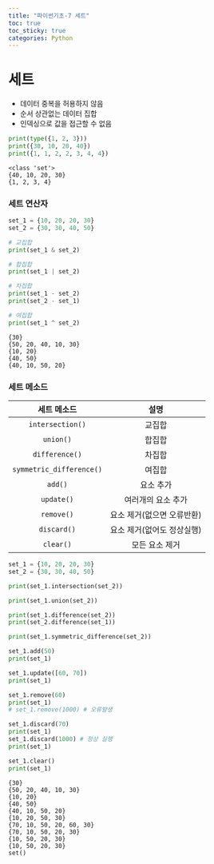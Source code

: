 ```yaml
---
title: "파이썬기초-7 세트"
toc: true
toc_sticky: true
categories: Python
---
```


# 세트
* 데이터 중복을 허용하지 않음
* 순서 상관없는 데이터 집합
* 인덱싱으로 값을 접근할 수 없음


```python
print(type({1, 2, 3}))
print({30, 10, 20, 40})
print({1, 1, 2, 2, 3, 4, 4})
```

    <class 'set'>
    {40, 10, 20, 30}
    {1, 2, 3, 4}
    

### 세트 연산자


```python
set_1 = {10, 20, 20, 30}
set_2 = {30, 30, 40, 50}

# 교집합
print(set_1 & set_2)

# 합집합
print(set_1 | set_2)

# 차집합
print(set_1 - set_2)
print(set_2 - set_1)

# 여집합
print(set_1 ^ set_2)
```

    {30}
    {50, 20, 40, 10, 30}
    {10, 20}
    {40, 50}
    {40, 10, 50, 20}
    

### 세트 메소드
|세트 메소드|설명|
|:---:|:---:|
|`intersection()`|교집합|
|`union()`|합집합|
|`difference()`|차집합|
|`symmetric_difference()`|여집합|
|`add()`|요소 추가|
|`update()`|여러개의 요소 추가|
|`remove()`|요소 제거(없으면 오류반환)|
|`discard()`|요소 제거(없어도 정상실행)|
|`clear()`|모든 요소 제거|


```python
set_1 = {10, 20, 20, 30}
set_2 = {30, 30, 40, 50}

print(set_1.intersection(set_2))

print(set_1.union(set_2))

print(set_1.difference(set_2))
print(set_2.difference(set_1))

print(set_1.symmetric_difference(set_2))

set_1.add(50)
print(set_1)

set_1.update([60, 70])
print(set_1)

set_1.remove(60)
print(set_1)
# set_1.remove(1000) # 오류발생

set_1.discard(70)
print(set_1)
set_1.discard(1000) # 정상 실행
print(set_1)

set_1.clear()
print(set_1)
```

    {30}
    {50, 20, 40, 10, 30}
    {10, 20}
    {40, 50}
    {40, 10, 50, 20}
    {10, 20, 50, 30}
    {70, 10, 50, 20, 60, 30}
    {70, 10, 50, 20, 30}
    {10, 50, 20, 30}
    {10, 50, 20, 30}
    set()
